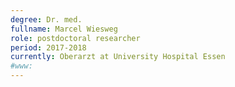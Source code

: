 ```yaml
---
degree: Dr. med.
fullname: Marcel Wiesweg
role: postdoctoral researcher
period: 2017-2018
currently: Oberarzt at University Hospital Essen
#www:
---
```

